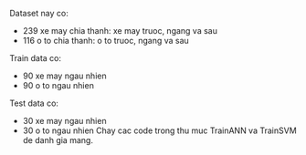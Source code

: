 Dataset nay co:
- 239 xe may chia thanh: xe may truoc, ngang va sau
- 116 o to chia thanh: o to truoc, ngang va sau

Train data co:
- 90 xe may ngau nhien
- 90 o to ngau nhien

Test data co:
- 30 xe may ngau nhien
- 30 o to ngau nhien
Chay cac code trong thu muc TrainANN va TrainSVM de danh gia mang.
